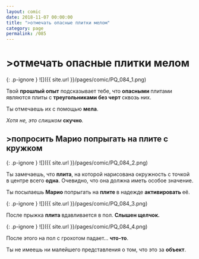 ```yaml
---
layout: comic
date: 2018-11-07 00:00:00
title: ">отмечать опасные плитки мелом"
category: page
permalink: /085
---
```


# >отмечать опасные плитки мелом

{: .p-ignore }
![]({{ site.url }}/pages/comic/PQ_084_1.png)

Твой <strong>прошлый опыт</strong> подсказывает тебе, что <strong>опасными </strong>плитами являются плиты с <strong>треугольниками без черт</strong> сквозь них.

Ты отмечаешь их с помощью <strong>мела</strong>.

<em>Хотя не, это слишком </em><strong>скучно</strong><em>.</em>

## >попросить Марио попрыгать на плите с кружком

{: .p-ignore }
![]({{ site.url }}/pages/comic/PQ_084_2.png)

Ты замечаешь, что <strong>плита</strong>, на которой нарисована окружность с точкой в центре всего <strong>одна</strong>. Очевидно, что она должна иметь особое значение.

Ты посылаешь <strong>Марио </strong>попрыгать на <strong>плите </strong>в надежде <strong>активировать </strong>её.

{: .p-ignore }
![]({{ site.url }}/pages/comic/PQ_084_3.png)

После прыжка <strong>плита </strong>вдавливается в пол. <strong>Слышен щелчок.</strong>

{: .p-ignore }
![]({{ site.url }}/pages/comic/PQ_084_4.png)

После этого на пол с грохотом падает… <strong>что-то</strong>.

Ты не имеешь ни малейшего представления о том, что это за <strong>объект</strong>.
